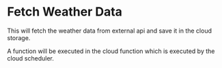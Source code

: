 
# Fetch Weather Data
This will fetch the weather data from external api and 
save it in the cloud storage.

A function will be executed in the cloud function which is executed
by the cloud scheduler.



